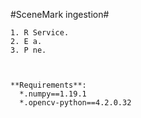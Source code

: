 #SceneMark ingestion#

	1. R Service.
	2. E a.
	3. P ne.

 

    **Requirements**:
      *.numpy==1.19.1
      *.opencv-python==4.2.0.32
